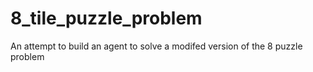 # 8_tile_puzzle_problem
An attempt to build an agent to solve a modifed version of the 8 puzzle problem
